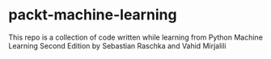 # packt-machine-learning

This repo is a collection of code written while learning from Python Machine Learning Second Edition by Sebastian Raschka and Vahid Mirjalili
